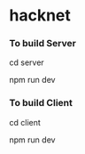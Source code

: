 # hacknet

### To build Server

cd server

npm run dev

### To build Client

cd client

npm run dev
